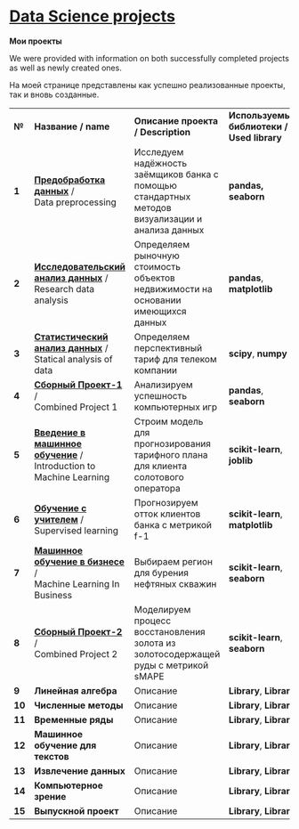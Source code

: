 <!DOCTYPE html>
<html>
 <head>
  <meta charset="utf-8">
 </head>
 <body>
<h1><a href="https://praktikum.yandex.ru/data-scientist/" target="_blank">Data Science projects</a></h1>
   
<b>Мои проекты</b><br/>
   
   <p>We were provided with information on both successfully completed projects as well as newly created ones.</p>
   <p>На моей странице представлены как успешно реализованные проекты, так и вновь созданные.</p>
   

<table>
  
<tr>
<td><b>№</b></td>
<td><b>Название / name</b></td>
<td><b>Описание проекта / Description</b></td>
<td><b>Используемые библиотеки / Used library</b></td>
</tr>
  
<tr>
<td><b>1</b></td>
<td><a href="https://github.com/tropanets/ds-projects/blob/main/1_Data_preprocessing.ipynb" target="_blank"><b>Предобработка данных</b></a> /</br>Data preprocessing</td>
<td>Исследуем надёжность заёмщиков банка с помощью стандартных методов визуализации и анализа данных</td>
<td> <b>pandas, seaborn</b></td>
</tr>

<tr>
<td><b>2</b></td>
<td><a href="https://github.com/tropanets/ds-projects/blob/main/2_Research_data_analysis.ipynb" target="_blank"><b>Исследовательский анализ данных</b></a> /</br>Research data analysis</td>
<td>Определяем рыночную стоимость объектов недвижимости на основании имеющихся данных</td>
<td><b>pandas</b>, <b>matplotlib</b></td>
</tr>

<tr>
<td><b>3</b></td>
<td><a href="https://github.com/tropanets/ds-projects/blob/main/3_Statistical_analysis_of_data.ipynb" target="_blank"><b>Статистический анализ данных</b></a> /</br> Statical analysis of data</td>
<td>Определяем перспективный тариф для телеком компании</td>
<td><b>scipy</b>, <b>numpy</b></td>
</tr>

<tr>
<td><b>4</b></td>
<td><a href="https://github.com/tropanets/ds-projects/blob/main/4_Project_1.ipynb" target="_blank"><b>Сборный Проект-1</b></a> /</br>Combined Project 1</td>
<td>Анализируем успешность компьютерных игр</td>
<td><b>pandas</b>, <b>seaborn</b></td>
</tr>

<tr>
<td><b>5</b></td>
<td><a href="https://github.com/tropanets/ds-projects/blob/main/5_Introduction_to_Machine_Learning.ipynb" target="_blank"><b>Введение в машинное обучение</b></a> /</br>Introduction to Machine Learning</td>
<td>Строим модель для прогнозирования тарифного плана для клиента солотового оператора</td>
<td><b>scikit-learn</b>, <b>joblib</b></td>
</tr>

<tr>
<td><b>6</b></td>
<td><a href="https://github.com/tropanets/ds-projects/blob/main/6_Supervised_learning.ipynb" target="_blank"><b>Обучение с учителем</b></a> /</br>Supervised learning</td>
<td>Прогнозируем отток клиентов банка с метрикой f-1</td>
<td><b>scikit-learn</b>, <b>matplotlib</b></td>
</tr>

<tr>
<td><b>7</b></td>
<td><a href="https://github.com/tropanets/ds-projects/blob/main/7_Machine_Learning_In_Business.ipynb" target="_blank"><b>Машинное обучение в бизнесе</b></a> /</br>Machine Learning In Business</td>
<td>Выбираем регион для бурения нефтяных скважин</td>
<td><b>scikit-learn</b>, <b>seaborn</b></td>
</tr>

<tr>
<td><b>8</b></td>
<td><a href="https://github.com/tropanets/ds-projects/blob/main/8_Project_2.ipynb" target="_blank"><b>Сборный Проект-2</b></a> /</br>Combined Project 2</td>
<td>Моделируем процесс восстановления золота из золотосодержащей руды с метрикой sMAPE</td>
<td><b>scikit-learn</b>, <b>seaborn</b></td>
</tr>

<tr>
<td><b>9</b></td>
<td><b>Линейная алгебра</b></td>
<td>Описание</td>
<td><b>Library</b>, <b>Library</b></td>
</tr>

<tr>
<td><b>10</b></td>
<td><b>Численные методы</b></td>
<td>Описание</td>
<td><b>Library</b>, <b>Library</b></td>
</tr>

<tr>
<td><b>11</b></td>
<td><b>Временные ряды</b></td>
<td>Описание</td>
<td><b>Library</b>, <b>Library</b></td>
</tr>

<tr>
<td><b>12</b></td>
<td><b>Машинное обучение для текстов</b></td>
<td>Описание</td>
<td><b>Library</b>, <b>Library</b></td>
</tr>

<tr>
<td><b>13</b></td>
<td><b>Извлечение данных</b></td>
<td>Описание</td>
<td><b>Library</b>, <b>Library</b></td>
</tr>
</body>

<tr>
<td><b>14</b></td>
<td><b>Компьютерное зрение</b></td>
<td>Описание</td>
<td><b>Library</b>, <b>Library</b></td>
</tr>

<tr>
<td><b>15</b></td>
<td><b>Выпускной проект</b></td>
<td>Описание</td>
<td><b>Library</b>, <b>Library</b></td>
</tr>

</table>
